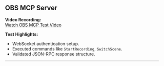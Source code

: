 ## OBS MCP Server

**Video Recording:**  
[Watch OBS MCP Test Video](https://drive.google.com/drive/folders/1SnflpVX_5iEAB3tEfKL0S8ixHOGE4wnA?usp=sharing)

**Test Highlights:**
- WebSocket authentication setup.
- Executed commands like `StartRecording`, `SwitchScene`.
- Validated JSON-RPC response structure.

---
